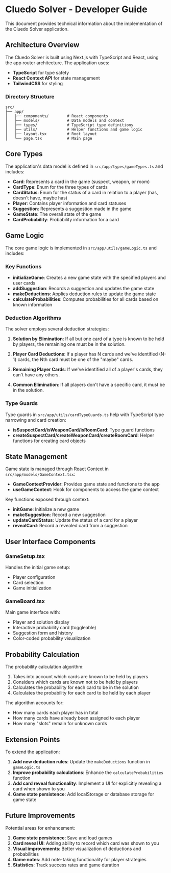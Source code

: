 # Cluedo Solver - Developer Guide

This document provides technical information about the implementation of the Cluedo Solver application.

## Architecture Overview

The Cluedo Solver is built using Next.js with TypeScript and React, using the app router architecture. The application uses:

- **TypeScript** for type safety
- **React Context API** for state management
- **TailwindCSS** for styling

### Directory Structure

```
src/
├── app/
│   ├── components/        # React components
│   ├── models/            # Data models and context
│   ├── types/             # TypeScript type definitions
│   ├── utils/             # Helper functions and game logic
│   ├── layout.tsx         # Root layout
│   └── page.tsx           # Main page
```

## Core Types

The application's data model is defined in `src/app/types/gameTypes.ts` and includes:

- **Card**: Represents a card in the game (suspect, weapon, or room)
- **CardType**: Enum for the three types of cards
- **CardStatus**: Enum for the status of a card in relation to a player (has, doesn't have, maybe has)
- **Player**: Contains player information and card statuses
- **Suggestion**: Represents a suggestion made in the game
- **GameState**: The overall state of the game
- **CardProbability**: Probability information for a card

## Game Logic

The core game logic is implemented in `src/app/utils/gameLogic.ts` and includes:

### Key Functions

- **initializeGame**: Creates a new game state with the specified players and user cards
- **addSuggestion**: Records a suggestion and updates the game state
- **makeDeductions**: Applies deduction rules to update the game state
- **calculateProbabilities**: Computes probabilities for all cards based on known information

### Deduction Algorithms

The solver employs several deduction strategies:

1. **Solution by Elimination**: If all but one card of a type is known to be held by players, the remaining one must be in the solution.

2. **Player Card Deductions**: If a player has N cards and we've identified (N-1) cards, the Nth card must be one of the "maybe" cards.

3. **Remaining Player Cards**: If we've identified all of a player's cards, they can't have any others.

4. **Common Elimination**: If all players don't have a specific card, it must be in the solution.

### Type Guards

Type guards in `src/app/utils/cardTypeGuards.ts` help with TypeScript type narrowing and card creation:

- **isSuspectCard/isWeaponCard/isRoomCard**: Type guard functions
- **createSuspectCard/createWeaponCard/createRoomCard**: Helper functions for creating card objects

## State Management

Game state is managed through React Context in `src/app/models/GameContext.tsx`:

- **GameContextProvider**: Provides game state and functions to the app
- **useGameContext**: Hook for components to access the game context

Key functions exposed through context:
- **initGame**: Initialize a new game
- **makeSuggestion**: Record a new suggestion
- **updateCardStatus**: Update the status of a card for a player
- **revealCard**: Record a revealed card from a suggestion

## User Interface Components

### GameSetup.tsx

Handles the initial game setup:
- Player configuration
- Card selection
- Game initialization

### GameBoard.tsx

Main game interface with:
- Player and solution display
- Interactive probability card (toggleable)
- Suggestion form and history
- Color-coded probability visualization

## Probability Calculation

The probability calculation algorithm:

1. Takes into account which cards are known to be held by players
2. Considers which cards are known not to be held by players
3. Calculates the probability for each card to be in the solution
4. Calculates the probability for each card to be held by each player

The algorithm accounts for:
- How many cards each player has in total
- How many cards have already been assigned to each player
- How many "slots" remain for unknown cards

## Extension Points

To extend the application:

1. **Add new deduction rules**: Update the `makeDeductions` function in `gameLogic.ts`
2. **Improve probability calculations**: Enhance the `calculateProbabilities` function
3. **Add card reveal functionality**: Implement a UI for explicitly revealing a card when shown to you
4. **Game state persistence**: Add localStorage or database storage for game state

## Future Improvements

Potential areas for enhancement:

1. **Game state persistence**: Save and load games
2. **Card reveal UI**: Adding ability to record which card was shown to you
3. **Visual improvements**: Better visualization of deductions and probabilities
4. **Game notes**: Add note-taking functionality for player strategies
5. **Statistics**: Track success rates and game duration
